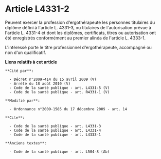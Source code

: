 # Article L4331-2

Peuvent exercer la profession d'ergothérapeute les personnes titulaires du diplôme défini à l'article L. 4331-3, ou
titulaires de l'autorisation prévue à l'article L. 4331-4 et dont les diplômes, certificats, titres ou autorisation ont été
enregistrés conformément au premier alinéa de l'article L. 4333-1.

L'intéressé porte le titre professionnel d'ergothérapeute, accompagné ou non d'un qualificatif.

**Liens relatifs à cet article**

	**Cité par**:

	  - Décret n°2009-414 du 15 avril 2009 (V)
	  - Arrêté du 18 août 2010 (V)
	  - Code de la santé publique - art. L4331-5 (V)
	  - Code de la santé publique - art. R4331-1 (V)

	**Modifié par**:

	  - Ordonnance n°2009-1585 du 17 décembre 2009 - art. 14

	**Cite**:

	  - Code de la santé publique - art. L4331-3
	  - Code de la santé publique - art. L4331-4
	  - Code de la santé publique - art. L4333-1

	**Anciens textes**:

	  - Code de la santé publique - art. L504-8 (Ab)
